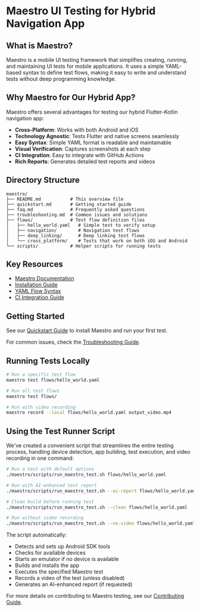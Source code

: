 # Maestro UI Testing for Hybrid Navigation App

## What is Maestro?

Maestro is a mobile UI testing framework that simplifies creating, running, and maintaining UI tests
for mobile applications. It uses a simple YAML-based syntax to define test flows, making it easy to
write and understand tests without deep programming knowledge.

## Why Maestro for Our Hybrid App?

Maestro offers several advantages for testing our hybrid Flutter-Kotlin navigation app:

- **Cross-Platform**: Works with both Android and iOS
- **Technology Agnostic**: Tests Flutter and native screens seamlessly
- **Easy Syntax**: Simple YAML format is readable and maintainable
- **Visual Verification**: Captures screenshots at each step
- **CI Integration**: Easy to integrate with GitHub Actions
- **Rich Reports**: Generates detailed test reports and videos

## Directory Structure

```
maestro/
├── README.md           # This overview file
├── quickstart.md       # Getting started guide
├── faq.md              # Frequently asked questions
├── troubleshooting.md  # Common issues and solutions
├── flows/              # Test flow definition files
│   ├── hello_world.yaml   # Simple test to verify setup
│   ├── navigation/        # Navigation test flows
│   ├── deep_linking/      # Deep linking test flows
│   └── cross_platform/    # Tests that work on both iOS and Android
└── scripts/            # Helper scripts for running tests
```

## Key Resources

- [Maestro Documentation](https://maestro.mobile.dev/)
- [Installation Guide](https://maestro.mobile.dev/getting-started/installing-maestro)
- [YAML Flow Syntax](https://maestro.mobile.dev/api-reference/commands)
- [CI Integration Guide](https://maestro.mobile.dev/getting-started/maestro-cloud)

## Getting Started

See our [Quickstart Guide](./quickstart.md) to install Maestro and run your first test.

For common issues, check the [Troubleshooting Guide](./troubleshooting.md).

## Running Tests Locally

```bash
# Run a specific test flow
maestro test flows/hello_world.yaml

# Run all test flows
maestro test flows/

# Run with video recording
maestro record --local flows/hello_world.yaml output_video.mp4
```

## Using the Test Runner Script

We've created a convenient script that streamlines the entire testing process, handling device
detection, app building, test execution, and video recording in one command:

```bash
# Run a test with default options
./maestro/scripts/run_maestro_test.sh flows/hello_world.yaml

# Run with AI-enhanced test report
./maestro/scripts/run_maestro_test.sh --ai-report flows/hello_world.yaml

# Clean build before running test
./maestro/scripts/run_maestro_test.sh --clean flows/hello_world.yaml

# Run without video recording
./maestro/scripts/run_maestro_test.sh --no-video flows/hello_world.yaml
```

The script automatically:

- Detects and sets up Android SDK tools
- Checks for available devices
- Starts an emulator if no device is available
- Builds and installs the app
- Executes the specified Maestro test
- Records a video of the test (unless disabled)
- Generates an AI-enhanced report (if requested)

For more details on contributing to Maestro testing, see
our [Contributing Guide](./CONTRIBUTING.md).